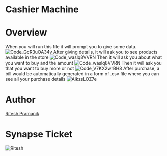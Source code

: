 # Cashier Machine
# Overview
When you will run this file it will prompt you to give some data.
![Code_GcR3uOA34v](https://user-images.githubusercontent.com/109234507/216125999-c8951654-55f8-4394-94fb-f7aa60da528f.png)
After giving details, it will ask you to see products available in the store
![Code_waslq8VVRN](https://user-images.githubusercontent.com/109234507/216126427-60831c18-f498-48ec-9c14-7e7bba0a93f6.png)
Then it will ask you about what you want to buy and the amount
![Code_waslq8VVRN](https://user-images.githubusercontent.com/109234507/216126427-60831c18-f498-48ec-9c14-7e7bba0a93f6.png)
Then it will ask you that you want to buy more or not
![Code_V7KX2wrBH8](https://user-images.githubusercontent.com/109234507/216126750-b444bb6c-c2ff-4ae1-9df2-765b3d7b7056.png)
After purchase, a bill would be automatically generated in a form of .csv file where you can see all your purchase details
![AikzsLOZ7e](https://user-images.githubusercontent.com/109234507/216127219-1be9d702-115d-4a02-8ce6-c970b331909b.png)

# Author
[Ritesh Pramanik](https://github.com/ritesh2004)
# Synapse Ticket
![Ritesh](https://user-images.githubusercontent.com/109234507/216127420-bd0bc0ce-c04a-4394-9de6-f2791dd2ebe8.png)
